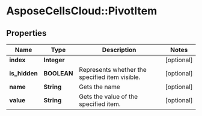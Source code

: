 # AsposeCellsCloud::PivotItem

## Properties
Name | Type | Description | Notes
------------ | ------------- | ------------- | -------------
**index** | **Integer** |  | [optional] 
**is_hidden** | **BOOLEAN** | Represents whether the specified item visible. | [optional] 
**name** | **String** | Gets the name | [optional] 
**value** | **String** | Gets the value of the specified item. | [optional] 


